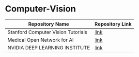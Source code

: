 # Computer-Vision

| Repository Name | Repository Link |
|-|-|
| Stanford Computer Vision Tutorials | [link](https://github.com/khanhnamle1994/computer-vision) |
| Medical Open Network for AI | [link](https://monai.io/start.html) |
| NVIDIA DEEP LEARNING INSTITUTE | [link](https://www.nvidia.com/en-us/deep-learning-ai/education/) |
